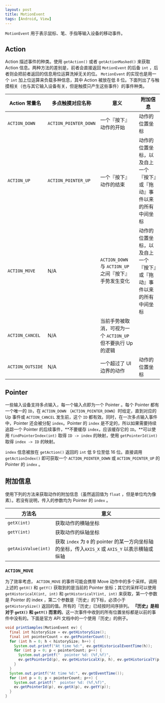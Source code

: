 ```yaml
---
layout: post
title: MotionEvent
tags: [Android, View]
---
```

`MotionEvent` 用于表示鼠标、笔、手指等输入设备的移动事件。
## Action
Action 描述事件的种类。使用 `getAction()` 或者 `getActionMasked()` 来获取 Action 信息。两种方法的差别是，前者会直接返回 `MotionEvent` 的后备 `int` ，后者则会把前者返回的信息用位运算洗掉无关的位。 `MotionEvent` 的实现也是用一个 `int` 加上位运算来负载多种信息，其中 Action 被放在低 8 位。下面列出了与触摸相关（也与其它输入设备有关，但是触摸只产生这些事件）的事件种类。

| Action 常量名 | 多点触摸对应名称 | 意义 | 附加信息|
|------------ | ------------- | ---- | ------|
|`ACTION_DOWN` | `ACTION_POINTER_DOWN` | 一个『按下』动作的开始 | 动作的位置坐标|
|`ACTION_UP` | `ACTION_POINTER_UP`	 | 一个『按下』动作的结束 | 动作的位置坐标，以及自上一个『按下』或『拖动』事件以来的所有中间坐标|
|`ACTION_MOVE`	 | N/A | `ACTION_DOWN` 与 `ACTION_UP` 之间『按下』手势发生变化 |动作的位置坐标，以及自上一个『按下』或『拖动』事件以来的所有中间坐标|
|`ACTION_CANCEL` | N/A | 当前手势被取消，可视为一个 `ACTION_UP` 但不要执行 Up 的逻辑|
|`ACTION_OUTSIDE` | N/A | 一个超过了 UI 边界的动作 | 动作的位置坐标|

## Pointer 
一些输入设备支持多点输入，每一个输入点即为一个 Pointer 。每个 Pointer 都有一个唯一的 `ID`，在 `ACTION_DOWN` （`ACTION_POINTER_DOWN`）时给定，直到对应的 Up 事件或 `ACTION_CANCEL` 发生前，这个 `ID` 都有效。同时，在一次多点输入事件中，Pointer 还会被分配 `index`。Pointer 的 `index` 是不定的，所以如果需要持续追踪一个 Pointer 的后续事件，**不要缓存 `index`，应该缓存它的 `ID`。**可以使用 `findPointerIndex(int)` 取得 `ID -> index` 的映射，使用 `getPointerId(int)` 取得 `index -> ID` 的映射。
 
`index` 信息被放在 `getAction()` 返回的 `int` 低 9 位至低 16 位。直接调用 `getActionIndex()` 即可获取一个 `ACTION_POINTER_DOWN` 或 `ACTION_POINTER_UP` 的 Pointer 的 `index` 。
 
## 附加信息
使用下列的方法来获取动作的附加信息（虽然返回值为 `float` ，但是单位均为像素）。若没有说明，传入的参数均为 Pointer 的 `index` 。

|方法名|意义|
|----|----|
|`getX(int)`|获取动作的横轴坐标|
|`getY(int)`|获取动作的纵轴坐标|
|`getAxisValue(int)`|获取 `index` 为 `0` 的 pointer 的某一方向坐标轴的坐标，传入`AXIS_X` 或 `AXIS_Y` 以表示横轴或纵轴|

### `ACTION_MOVE`
为了效率考虑， `ACTION_MOVE` 的事件可能会携带 Move 动作中的多个采样。调用上述的 `getX()` 和 `getY()` 获取到的是当前的 Pointer 坐标；其它的采样可以使用 `getHistoricalX(int, int)` 和 `getHistoricalY(int, int)` 来获取，第一个参数是 Pointer 的 index ，第二个参数是『历史』的下标，必须小于 `getHistorySize()` 返回的值。所有的『历史』已经按时间序排列。 
**『历史』是相对于 `getX()` 和 `getY()` 而言的**。这一次事件中收到的所有位置坐标都是以前的事件中没有的。下面是官方 API 文档中的一个使用『历史』的例子。

```java
void printSamples(MotionEvent ev) {
  final int historySize = ev.getHistorySize();
  final int pointerCount = ev.getPointerCount();
  for (int h = 0; h < historySize; h++) {
    System.out.printf("At time %d:", ev.getHistoricalEventTime(h));
    for (int p = 0; p < pointerCount; p++) {
      System.out.printf("  pointer %d: (%f,%f)",
      ev.getPointerId(p), ev.getHistoricalX(p, h), ev.getHistoricalY(p, h));
    }
  }
  System.out.printf("At time %d:", ev.getEventTime());
  for (int p = 0; p < pointerCount; p++) {
    System.out.printf("  pointer %d: (%f,%f)",
    ev.getPointerId(p), ev.getX(p), ev.getY(p));
  }
}
```